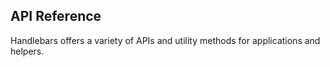API Reference
---

Handlebars offers a variety of APIs and utility methods for applications and helpers.